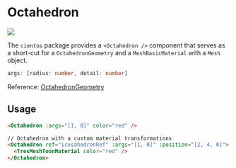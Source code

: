 # Octahedron

![](/cientos/octahedron.png)

The `cientos` package provides a `<Octahedron />` component that serves as a short-cut for a `OctahedronGeometry` and a `MeshBasicMaterial` with a `Mesh` object.

```typescript
args: [radius: number, detail: number]
```

Reference: [OctahedronGeometry](https://threejs.org/docs/?q=octa#api/en/geometries/OctahedronGeometry)

## Usage

```html
<Octahedron :args="[1, 0]" color="red" />

// Octahedron with a custom material transformations
<Octahedron ref="icosahedronRef" :args="[1, 0]" :position="[2, 4, 0]">
  <TresMeshToonMaterial color="red" />
</Octahedron>
```
